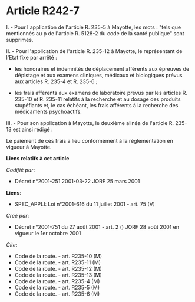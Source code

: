 # Article R242-7

I. - Pour l'application de l'article R. 235-5 à Mayotte, les mots : "tels que mentionnés au p de l'article R. 5128-2 du code
de la santé publique" sont supprimés.

II. - Pour l'application de l'article R. 235-12 à Mayotte, le représentant de l'Etat fixe par arrêté :

- les honoraires et indemnités de déplacement afférents aux épreuves de dépistage et aux examens cliniques, médicaux et
biologiques prévus aux articles R. 235-4 et R. 235-6 ;

- les frais afférents aux examens de laboratoire prévus par les articles R. 235-10 et R. 235-11 relatifs à la recherche et au
dosage des produits stupéfiants et, le cas échéant, les frais afférents à la recherche des médicaments psychoactifs.

III. - Pour son application à Mayotte, le deuxième alinéa de l'article R. 235-13 est ainsi rédigé :

Le paiement de ces frais a lieu conformément à la réglementation en vigueur à Mayotte.

**Liens relatifs à cet article**

_Codifié par_:

  - Décret n°2001-251 2001-03-22 JORF 25 mars 2001

**Liens**:

  - SPEC_APPLI: Loi n°2001-616 du 11 juillet 2001 - art. 75 (V)

_Créé par_:

  - Décret n°2001-751 du 27 août 2001 - art. 2 () JORF 28 août 2001 en vigueur le 1er octobre 2001

_Cite_:

  - Code de la route. - art. R235-10 (M)
  - Code de la route. - art. R235-11 (M)
  - Code de la route. - art. R235-12 (M)
  - Code de la route. - art. R235-13 (M)
  - Code de la route. - art. R235-4 (M)
  - Code de la route. - art. R235-5 (M)
  - Code de la route. - art. R235-6 (M)
